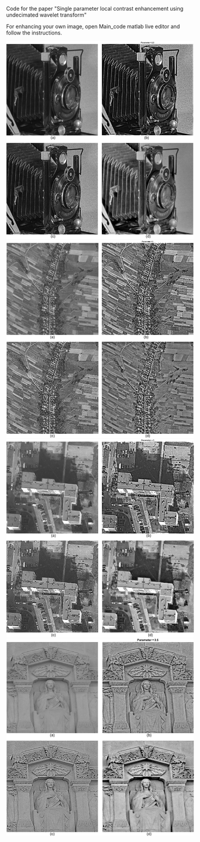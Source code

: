 Code for the paper "Single parameter local contrast enhancement using undecimated wavelet transform"

For enhancing your own image, open Main_code matlab live editor and follow the instructions.

![Camera](https://github.com/salehrayan/SP-WLCE-local-contrast-enhancement/blob/main/Camera.bmp)
![Land](https://github.com/salehrayan/SP-WLCE-local-contrast-enhancement/blob/main/Land.bmp)
![Estate](https://github.com/salehrayan/SP-WLCE-local-contrast-enhancement/blob/main/Estate.bmp)
![Statue](https://github.com/salehrayan/SP-WLCE-local-contrast-enhancement/blob/main/Statue.bmp)

